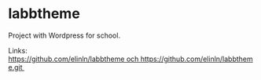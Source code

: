 # labbtheme
Project with Wordpress for school.

Links:
https://github.com/elinln/labbtheme och https://github.com/elinln/labbtheme.git 

